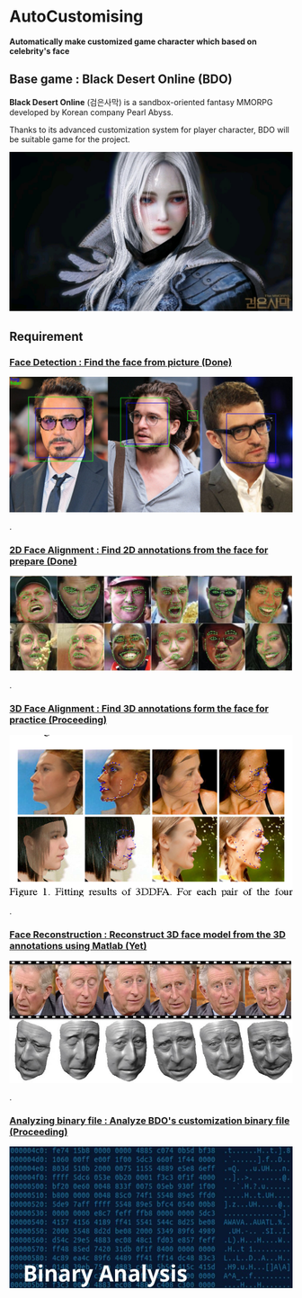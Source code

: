 # AutoCustomising
**Automatically make customized game character which based on celebrity's face**  

  

## Base game : Black Desert Online (BDO)

**Black Desert Online** (검은사막) is a sandbox-oriented fantasy MMORPG developed by Korean company Pearl Abyss.   

Thanks to its advanced customization system for player character, BDO will be suitable game for the project.  

![image](01.jpg)  

  

  

## Requirement

### [Face Detection  : Find the face from picture  (Done)](FaceDetection/README.md)

![image](03.jpg) 

  .
### [2D Face Alignment  : Find 2D annotations from the face for prepare (Done)](Face2DAlign/README.md)

![image](04.jpg)  

  .
### [3D Face Alignment : Find 3D annotations form the face for practice (Proceeding)](Face3DAlign/README.md)

![image](05.jpg)  

  .
### [Face Reconstruction : Reconstruct 3D face model from the 3D annotations using Matlab   (Yet)](FaceReconstruct/README.md)

![image](02.jpg)  

  .
### [Analyzing binary file  : Analyze BDO's customization binary file  (Proceeding)](BinaryAnalysis/README.md)

![image](07.jpg)

